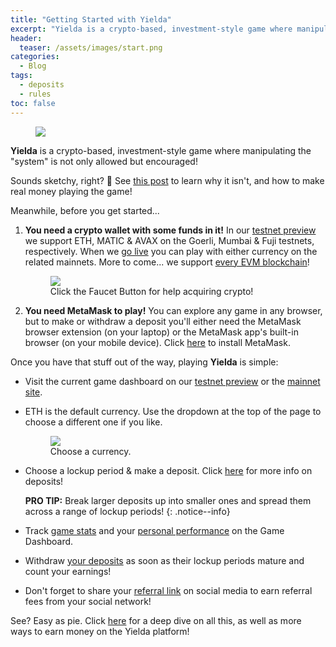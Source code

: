 ```yaml
---
title: "Getting Started with Yielda"
excerpt: "Yielda is a crypto-based, investment-style game where manipulating the 'system' is not only allowed but encouraged! Here's how to get started!"
header:
  teaser: /assets/images/start.png
categories:
  - Blog
tags:
  - deposits
  - rules
toc: false
---
```


<figure class="align-left" style="margin-top: 10px; margin-bottom: 10px; width: 150px;">
    <img src="{{ site.url }}{{ site.baseurl }}/assets/images/start.png">
</figure>

**Yielda** is a crypto-based, investment-style game where manipulating the "system" is not only allowed but encouraged! 

Sounds sketchy, right? 🤣 See [this post](/blog/making-money-with-ponzifarm) to learn why it isn't, and how to make real money playing the game!

Meanwhile, before you get started...

1. **You need a crypto wallet with some funds in it!** In our [testnet preview](https://preview.yielda.io) we support ETH, MATIC & AVAX on the Goerli, Mumbai & Fuji testnets, respectively. When we [go live](https://yielda.io) you can play with either currency on the related mainnets. More to come... we support [every EVM blockchain](https://coinguides.org/evm-blockchains-add-evm-network/)!

    <figure>
        <img src="{{ site.url }}{{ site.baseurl }}/assets/images/faucet-button.png" class="shadow">
        <figcaption>Click the Faucet Button for help acquiring crypto!</figcaption>
    </figure>

2. **You need MetaMask to play!** You can explore any game in any browser, but to make or withdraw a deposit you'll either need the MetaMask browser extension (on your laptop) or the MetaMask app's built-in browser (on your mobile device). Click [here](https://metamask.io/download/) to install MetaMask. 

Once you have that stuff out of the way, playing **Yielda** is simple:

* Visit the current game dashboard on our [testnet preview](https://preview.yielda.io) or the [mainnet site](https://yielda.io).

* ETH is the default currency. Use the dropdown at the top of the page to choose a different one if you like.

    <figure>
        <img src="{{ site.url }}{{ site.baseurl }}/assets/images/choose-a-currency.png" class="shadow">
        <figcaption>Choose a currency.</figcaption>
    </figure>

* Choose a lockup period & make a deposit. Click [here](/blog/deposits) for more info on deposits!

    **PRO TIP:** Break larger deposits up into smaller ones and spread them across a range of lockup periods!
    {: .notice--info}

* Track [game stats](/blog/game-summary) and your [personal performance](/blog/player-summary) on the Game Dashboard.

* Withdraw [your deposits](/blog/deposit-summary) as soon as their lockup periods mature and count your earnings!

* Don't forget to share your [referral link](/blog/referrals) on social media to earn referral fees from your social network!

See? Easy as pie. Click [here](/blog/making-money-with-ponzifarm) for a deep dive on all this, as well as more ways to earn money on the Yielda platform!